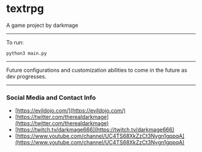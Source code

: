 # textrpg

A game project by darkmage

----------

To run:

```
python3 main.py 
```

----------

Future configurations and customization abilities to come in the future as dev progresses.

----------

### Social Media and Contact Info

- [https://evildojo.com/](https://evildojo.com/)
- [https://twitter.com/therealdarkmage](https://twitter.com/therealdarkmage)
- [https://twitch.tv/darkmage666](https://twitch.tv/darkmage666)
- [https://www.youtube.com/channel/UC4TS68XkZzCt3Nygn1gppqA](https://www.youtube.com/channel/UC4TS68XkZzCt3Nygn1gppqA)

